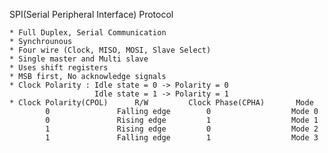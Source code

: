 SPI(Serial Peripheral Interface) Protocol

	* Full Duplex, Serial Communication
	* Synchrounous
	* Four wire (Clock, MISO, MOSI, Slave Select)
	* Single master and Multi slave
	* Uses shift registers
	* MSB first, No acknowledge signals
	* Clock Polarity : Idle state = 0 -> Polarity = 0
					   Idle state = 1 -> Polarity = 1
	* Clock Polarity(CPOL)		R/W			Clock Phase(CPHA)		Mode
			0				Falling edge		0				   Mode 0
			0				Rising edge			1				   Mode 1
			1				Rising edge			0				   Mode 2
			1				Falling edge		1				   Mode 3

